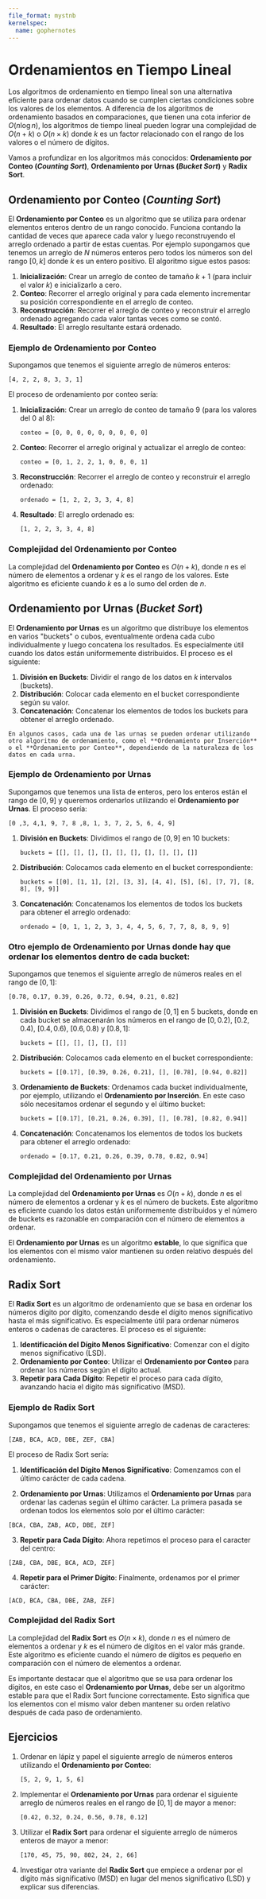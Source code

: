```yaml
---
file_format: mystnb
kernelspec:
  name: gophernotes
---
```


# Ordenamientos en Tiempo Lineal

Los algoritmos de ordenamiento en tiempo lineal son una alternativa eficiente para ordenar datos cuando se cumplen ciertas condiciones sobre los valores de los elementos. A diferencia de los algoritmos de ordenamiento basados en comparaciones, que tienen una cota inferior de $O(n \log n)$, los algoritmos de tiempo lineal pueden lograr una complejidad de $O(n+k)$ o $O(n \times k)$ donde $k$ es un factor relacionado con el rango de los valores o el número de dígitos.

Vamos a profundizar en los algoritmos más conocidos: **Ordenamiento por Conteo (_Counting Sort_)**, **Ordenamiento por Urnas (_Bucket Sort_)** y **Radix Sort**. 

## Ordenamiento por Conteo (_Counting Sort_)

El **Ordenamiento por Conteo** es un algoritmo que se utiliza para ordenar elementos enteros dentro de un rango conocido. Funciona contando la cantidad de veces que aparece cada valor y luego reconstruyendo el arreglo ordenado a partir de estas cuentas. Por ejemplo supongamos que tenemos un arreglo de $N$ números enteros  pero todos los números son del rango $[0, k]$ donde $k$ es un entero positivo. El algoritmo sigue estos pasos:

1. **Inicialización**: Crear un arreglo de conteo de tamaño $k+1$ (para incluir el valor $k$) e inicializarlo a cero.
2. **Conteo**: Recorrer el arreglo original y para cada elemento incrementar su posición correspondiente en el arreglo de conteo.
3. **Reconstrucción**: Recorrer el arreglo de conteo y reconstruir el arreglo ordenado agregando cada valor tantas veces como se contó.
4. **Resultado**: El arreglo resultante estará ordenado.

### Ejemplo de Ordenamiento por Conteo
Supongamos que tenemos el siguiente arreglo de números enteros:

```text
[4, 2, 2, 8, 3, 3, 1]
```

El proceso de ordenamiento por conteo sería:

1. **Inicialización**: Crear un arreglo de conteo de tamaño $9$ (para los valores del $0$ al $8$):
   ```text
   conteo = [0, 0, 0, 0, 0, 0, 0, 0, 0]
   ```
2. **Conteo**: Recorrer el arreglo original y actualizar el arreglo de conteo:
   ```text
   conteo = [0, 1, 2, 2, 1, 0, 0, 0, 1]
   ```
3. **Reconstrucción**: Recorrer el arreglo de conteo y reconstruir el arreglo ordenado:
   ```text
   ordenado = [1, 2, 2, 3, 3, 4, 8]
   ```
4. **Resultado**: El arreglo ordenado es:
   ```text
   [1, 2, 2, 3, 3, 4, 8]
   ```

### Complejidad del Ordenamiento por Conteo
La complejidad del **Ordenamiento por Conteo** es $O(n + k)$, donde $n$ es el número de elementos a ordenar y $k$ es el rango de los valores. Este algoritmo es eficiente cuando $k$ es a lo sumo del orden de $n$.  

## Ordenamiento por Urnas (_Bucket Sort_)

El **Ordenamiento por Urnas** es un algoritmo que distribuye los elementos en varios "buckets" o cubos, eventualmente ordena cada cubo individualmente y luego concatena los resultados. Es especialmente útil cuando los datos están uniformemente distribuidos. El proceso es el siguiente:

1. **División en Buckets**: Dividir el rango de los datos en $k$ intervalos (buckets).
2. **Distribución**: Colocar cada elemento en el bucket correspondiente según su valor.
3. **Concatenación**: Concatenar los elementos de todos los buckets para obtener el arreglo ordenado.

```{Note}
En algunos casos, cada una de las urnas se pueden ordenar utilizando otro algoritmo de ordenamiento, como el **Ordenamiento por Inserción** o el **Ordenamiento por Conteo**, dependiendo de la naturaleza de los datos en cada urna.
```

### Ejemplo de Ordenamiento por Urnas

Supongamos que tenemos una lista de enteros, pero los enteros están el rango de $[0, 9]$ y queremos ordenarlos utilizando el **Ordenamiento por Urnas**. El proceso sería:

```text
[0 ,3, 4,1, 9, 7, 8 ,8, 1, 3, 7, 2, 5, 6, 4, 9]
```

1. **División en Buckets**: Dividimos el rango de $[0, 9]$ en 10 buckets:
   ```text
   buckets = [[], [], [], [], [], [], [], [], [], []]
   ```
2. **Distribución**: Colocamos cada elemento en el bucket correspondiente:
   ```text
   buckets = [[0], [1, 1], [2], [3, 3], [4, 4], [5], [6], [7, 7], [8, 8], [9, 9]]
   ```
3. **Concatenación**: Concatenamos los elementos de todos los buckets para obtener el arreglo ordenado:
   ```text
   ordenado = [0, 1, 1, 2, 3, 3, 4, 4, 5, 6, 7, 7, 8, 8, 9, 9]
   ```

### Otro ejemplo de Ordenamiento por Urnas donde hay que ordenar los elementos dentro de cada bucket:
Supongamos que tenemos el siguiente arreglo de números reales en el rango de $[0, 1]$:

```text
[0.78, 0.17, 0.39, 0.26, 0.72, 0.94, 0.21, 0.82]
```

1. **División en Buckets**: Dividimos el rango de $[0, 1]$ en 5 buckets, donde en cada bucket se almacenarán los números en el rango de $[0, 0.2)$, $[0.2, 0.4)$, $[0.4, 0.6)$, $[0.6, 0.8)$ y $[0.8, 1]$:
   ```text
   buckets = [[], [], [], [], []]
   ```
2. **Distribución**: Colocamos cada elemento en el bucket correspondiente:
   ```text
   buckets = [[0.17], [0.39, 0.26, 0.21], [], [0.78], [0.94, 0.82]]
   ```
3. **Ordenamiento de Buckets**: Ordenamos cada bucket individualmente, por ejemplo, utilizando el **Ordenamiento por Inserción**. En este caso sólo necesitamos ordenar el segundo y el último bucket:
   
   ```text
   buckets = [[0.17], [0.21, 0.26, 0.39], [], [0.78], [0.82, 0.94]]
   ```

4. **Concatenación**: Concatenamos los elementos de todos los buckets para obtener el arreglo ordenado:
   ```text
   ordenado = [0.17, 0.21, 0.26, 0.39, 0.78, 0.82, 0.94]
   ```

### Complejidad del Ordenamiento por Urnas
La complejidad del **Ordenamiento por Urnas** es $O(n + k)$, donde $n$ es el número de elementos a ordenar y $k$ es el número de buckets. Este algoritmo es eficiente cuando los datos están uniformemente distribuidos y el número de buckets es razonable en comparación con el número de elementos a ordenar.


El **Ordenamiento por Urnas** es un algoritmo **estable**, lo que significa que los elementos con el mismo valor mantienen su orden relativo después del ordenamiento.

## Radix Sort

El **Radix Sort** es un algoritmo de ordenamiento que se basa en ordenar los números dígito por dígito, comenzando desde el dígito menos significativo hasta el más significativo. Es especialmente útil para ordenar números enteros o cadenas de caracteres. El proceso es el siguiente:

1. **Identificación del Dígito Menos Significativo**: Comenzar con el dígito menos significativo (LSD).
2. **Ordenamiento por Conteo**: Utilizar el **Ordenamiento por Conteo** para ordenar los números según el dígito actual.
3. **Repetir para Cada Dígito**: Repetir el proceso para cada dígito, avanzando hacia el dígito más significativo (MSD).

### Ejemplo de Radix Sort

Supongamos que tenemos el siguiente arreglo de cadenas de caracteres:

```text
[ZAB, BCA, ACD, DBE, ZEF, CBA]
```

El proceso de Radix Sort sería:
1. **Identificación del Dígito Menos Significativo**: Comenzamos con el último carácter de cada cadena.
   
2. **Ordenamiento por Urnas**: Utilizamos el **Ordenamiento por Urnas** para ordenar las cadenas según el último carácter. La primera pasada se ordenan todos los elementos solo por el último carácter:

```text
[BCA, CBA, ZAB, ACD, DBE, ZEF]
```

3. **Repetir para Cada Dígito**: Ahora repetimos el proceso para el caracter del centro:
   
```text
[ZAB, CBA, DBE, BCA, ACD, ZEF]
```

4. **Repetir para el Primer Dígito**: Finalmente, ordenamos por el primer carácter:

```text
[ACD, BCA, CBA, DBE, ZAB, ZEF]
```

### Complejidad del Radix Sort

La complejidad del **Radix Sort** es $O(n \times k)$, donde $n$ es el número de elementos a ordenar y $k$ es el número de dígitos en el valor más grande. Este algoritmo es eficiente cuando el número de dígitos es pequeño en comparación con el número de elementos a ordenar.

Es importante destacar que el algoritmo que se usa para ordenar los dígitos, en este caso el **Ordenamiento por Urnas**, debe ser un algoritmo estable para que el Radix Sort funcione correctamente. Esto significa que los elementos con el mismo valor deben mantener su orden relativo después de cada paso de ordenamiento.

## Ejercicios

1. Ordenar en lápiz y papel el siguiente arreglo de números enteros utilizando el **Ordenamiento por Conteo**:
   ```text
   [5, 2, 9, 1, 5, 6]
   ```
2. Implementar el **Ordenamiento por Urnas** para ordenar el siguiente arreglo de números reales en el rango de $[0, 1]$ de mayor a menor:
   ```text
   [0.42, 0.32, 0.24, 0.56, 0.78, 0.12]
   ```
3. Utilizar el **Radix Sort** para ordenar el siguiente arreglo de números enteros de mayor a menor:
   ```text
   [170, 45, 75, 90, 802, 24, 2, 66]
   ```
4. Investigar otra variante del **Radix Sort** que empiece a ordenar por el dígito más significativo (MSD) en lugar del menos significativo (LSD) y explicar sus diferencias.
